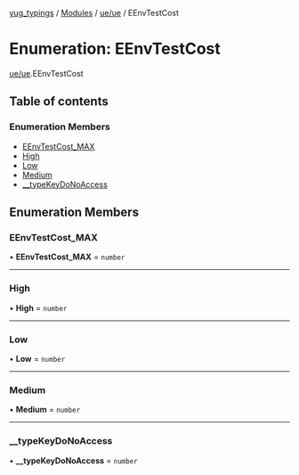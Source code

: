 [yug_typings](../README.md) / [Modules](../modules.md) / [ue/ue](../modules/ue_ue.md) / EEnvTestCost

# Enumeration: EEnvTestCost

[ue/ue](../modules/ue_ue.md).EEnvTestCost

## Table of contents

### Enumeration Members

- [EEnvTestCost\_MAX](ue_ue.EEnvTestCost.md#eenvtestcost_max)
- [High](ue_ue.EEnvTestCost.md#high)
- [Low](ue_ue.EEnvTestCost.md#low)
- [Medium](ue_ue.EEnvTestCost.md#medium)
- [\_\_typeKeyDoNoAccess](ue_ue.EEnvTestCost.md#__typekeydonoaccess)

## Enumeration Members

### EEnvTestCost\_MAX

• **EEnvTestCost\_MAX** = `number`

___

### High

• **High** = `number`

___

### Low

• **Low** = `number`

___

### Medium

• **Medium** = `number`

___

### \_\_typeKeyDoNoAccess

• **\_\_typeKeyDoNoAccess** = `number`
